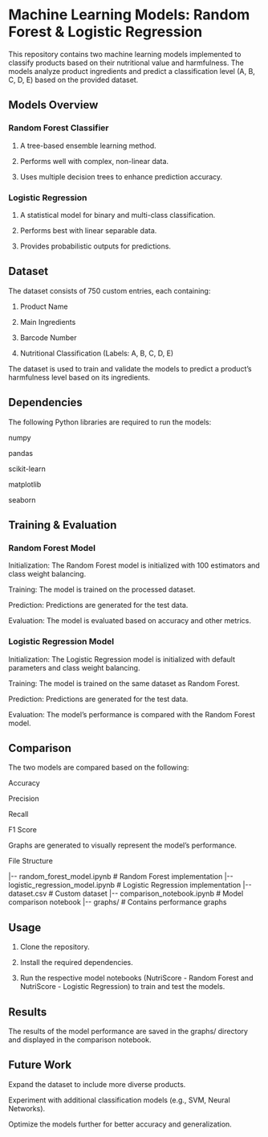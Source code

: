 # Machine Learning Models: Random Forest & Logistic Regression

This repository contains two machine learning models implemented to classify products based on their nutritional value and harmfulness. The models analyze product ingredients and predict a classification level (A, B, C, D, E) based on the provided dataset.

## Models Overview

### Random Forest Classifier

1. A tree-based ensemble learning method.

2. Performs well with complex, non-linear data.

3. Uses multiple decision trees to enhance prediction accuracy.

### Logistic Regression

1. A statistical model for binary and multi-class classification.

2. Performs best with linear separable data.

3. Provides probabilistic outputs for predictions.

## Dataset

The dataset consists of 750 custom entries, each containing:

1. Product Name

2. Main Ingredients

3. Barcode Number

4. Nutritional Classification (Labels: A, B, C, D, E)


The dataset is used to train and validate the models to predict a product’s harmfulness level based on its ingredients.

## Dependencies

The following Python libraries are required to run the models:

numpy

pandas

scikit-learn

matplotlib

seaborn

## Training & Evaluation

### Random Forest Model

Initialization: The Random Forest model is initialized with 100 estimators and class weight balancing.

Training: The model is trained on the processed dataset.

Prediction: Predictions are generated for the test data.

Evaluation: The model is evaluated based on accuracy and other metrics.

### Logistic Regression Model

Initialization: The Logistic Regression model is initialized with default parameters and class weight balancing.

Training: The model is trained on the same dataset as Random Forest.

Prediction: Predictions are generated for the test data.

Evaluation: The model’s performance is compared with the Random Forest model.

## Comparison

The two models are compared based on the following:

Accuracy

Precision

Recall

F1 Score

Graphs are generated to visually represent the model’s performance.

File Structure

|-- random_forest_model.ipynb    	# Random Forest implementation
|-- logistic_regression_model.ipynb  	# Logistic Regression implementation
|-- dataset.csv                  	# Custom dataset
|-- comparison_notebook.ipynb    	# Model comparison notebook
|-- graphs/                      	# Contains performance graphs

## Usage

1. Clone the repository.

2. Install the required dependencies.

3. Run the respective model notebooks (NutriScore - Random Forest and NutriScore - Logistic Regression) to train and test the models.


## Results

The results of the model performance are saved in the graphs/ directory and displayed in the comparison notebook.

## Future Work

Expand the dataset to include more diverse products.

Experiment with additional classification models (e.g., SVM, Neural Networks).

Optimize the models further for better accuracy and generalization.
